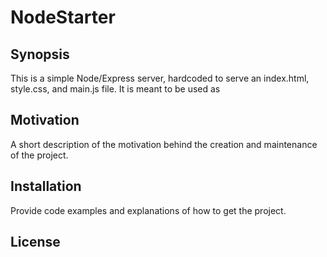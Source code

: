 # NodeStarter

## Synopsis

This is a simple Node/Express server, hardcoded to serve an index.html, style.css, and main.js file. It is meant to be used as

## Motivation

A short description of the motivation behind the creation and maintenance of the project.

## Installation

Provide code examples and explanations of how to get the project.

## License

